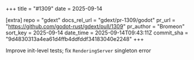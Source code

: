 +++
title = "#1309"
date = 2025-09-14

[extra]
repo = "gdext"
docs_rel_url = "gdext/pr-1309/godot"
pr_url = "https://github.com/godot-rust/gdext/pull/1309"
pr_author = "Bromeon"
sort_key = 2025-09-14
date_time = 2025-09-14T09:43:11Z
commit_sha = "9d4830313a4ea61d4ffb4ddfddf34183040e2248"
+++

Improve init-level tests; fix `RenderingServer` singleton error
